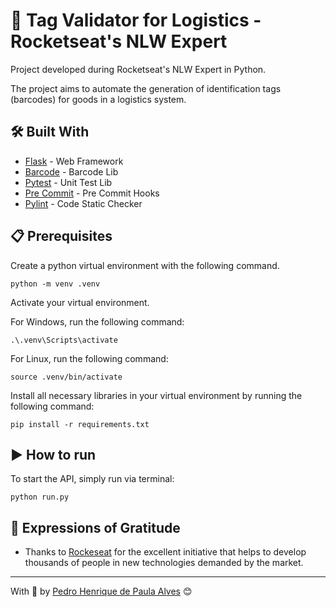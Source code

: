 # 🚀 Tag Validator for Logistics - Rocketseat's NLW Expert

Project developed during Rocketseat's NLW Expert in Python.

The project aims to automate the generation of identification tags (barcodes) for goods in a logistics system.

## 🛠️ Built With

* [Flask](https://flask.palletsprojects.com/) - Web Framework
* [Barcode](https://pypi.org/project/python-barcode/) - Barcode Lib
* [Pytest](https://docs.pytest.org/en/8.0.x/) - Unit Test Lib
* [Pre Commit](https://pre-commit.com/) - Pre Commit Hooks
* [Pylint](https://pypi.org/project/pylint/) - Code Static Checker

## 📋 Prerequisites

Create a python virtual environment with the following command.

```
python -m venv .venv
```

Activate your virtual environment.

For Windows, run the following command:

```
.\.venv\Scripts\activate
```

For Linux, run the following command:

```
source .venv/bin/activate
```
Install all necessary libraries in your virtual environment by running the following command:

```
pip install -r requirements.txt
```

## ▶️ How to run

To start the API, simply run via terminal:

```
python run.py
```

## 🎁 Expressions of Gratitude

* Thanks to [Rockeseat](https://www.rocketseat.com.br/) for the excellent initiative that helps to develop thousands of people in new technologies demanded by the market.

---
With 🧡 by [Pedro Henrique de Paula Alves](https://github.com/phdepaula) 😊